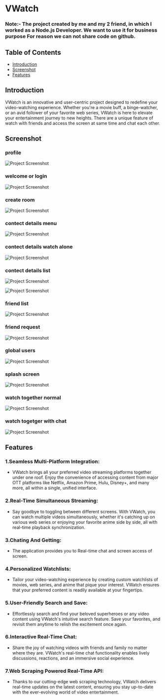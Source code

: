 # VWatch

### Note:- The project created by me and my 2 friend, in which I worked as a Node.js Developer. We want to use it for business purpose For reason we can not share code on github.

## Table of Contents

- [Introduction](#introduction)
- [Screenshot](#screenshot)
- [Features](#features)
  

## Introduction

VWatch is an innovative and user-centric project designed to redefine your video-watching experience. Whether you're a movie buff, a binge-watcher, or an avid follower of your favorite web series, VWatch is here to elevate your entertainment journey to new heights. There are a unique feature of watch with friends and access the screen at same time and chat each other.

## Screenshot

### profile
![Project Screenshot](images//profile.jpeg)


### welcome or login
![Project Screenshot](images//welcome%20or%20login%20screen.jpeg)


### create room
![Project Screenshot](images/create%20room4%20watch2gether.jpeg)


### contect details menu
![Project Screenshot](images/content%20click%20menu.jpeg)


### contect details watch alone
![Project Screenshot](images/content%20detaild%20watch%20alone.jpeg)


### contect details list
![Project Screenshot](images//content%20listing%202.jpeg)

![Project Screenshot](images/content%20listing.jpeg)


### friend list
![Project Screenshot](images//frnd%20listing.jpeg)


### friend request
![Project Screenshot](images//frnd%20request%20listing.jpeg)


### global users
![Project Screenshot](images//global%20users%20search.jpeg)


### splash screen
![Project Screenshot](images//splash%20sccreen.jpeg/)


### watch together normal
![Project Screenshot](images//watch%20together%20normal.jpeg)


### watch togetger with chat
![Project Screenshot](images//watch%20together%20with%20chat.jpeg)


## Features

### 1.Seamless Multi-Platform Integration: 
- VWatch brings all your preferred video streaming platforms together under one roof. Enjoy the convenience of accessing content from major OTT platforms like Netflix, Amazon Prime, Hulu, Disney+, and many more, all within a single, unified interface.

### 2.Real-Time Simultaneous Streaming: 
- Say goodbye to toggling between different screens. With VWatch, you can watch multiple videos simultaneously, whether it's catching up on various web series or enjoying your favorite anime side by side, all with real-time playback synchronization.

### 3.Chating And Getting:
- The application provides you to Real-time chat and screen access of screen.

### 4.Personalized Watchlists: 
- Tailor your video-watching experience by creating custom watchlists of movies, web series, and anime that pique your interest. VWatch ensures that your preferred content is readily available at your fingertips.

### 5.User-Friendly Search and Save: 
- Effortlessly search and find your beloved superheroes or any video content using VWatch's intuitive search feature. Save your favorites, and revisit them anytime to relish the excitement once again.

### 6.Interactive Real-Time Chat: 
- Share the joy of watching videos with friends and family no matter where they are. VWatch's real-time chat functionality enables lively discussions, reactions, and an immersive social experience.

### 7.Web Scraping Powered Real-Time API: 
- Thanks to our cutting-edge web scraping technology, VWatch delivers real-time updates on the latest content, ensuring you stay up-to-date with the ever-evolving world of video entertainment.

